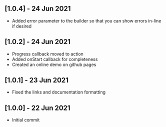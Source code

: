 ## [1.0.4] - 24 Jun 2021

* Added error parameter to the builder so that you can show errors in-line if desired

## [1.0.2] - 24 Jun 2021

* Progress callback moved to action
* Added onStart callback for completeness
* Created an online demo on github pages

## [1.0.1] - 23 Jun 2021

* Fixed the links and documentation formatting

## [1.0.0] - 22 Jun 2021

* Initial commit
